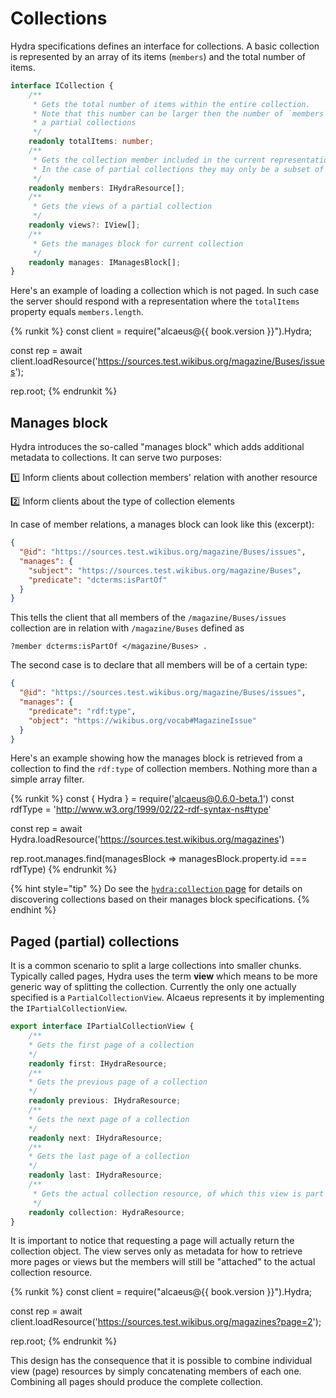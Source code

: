 # Collections

Hydra specifications defines an interface for collections. A basic collection is represented by an array of
its items (`members`) and the total number of items.

```typescript
interface ICollection {
    /**
     * Gets the total number of items within the entire collection.
     * Note that this number can be larger then the number of `members` in the case of
     * a partial collections
     */
    readonly totalItems: number;
    /**
     * Gets the collection member included in the current representation.
     * In the case of partial collections they may only be a subset of all members
     */
    readonly members: IHydraResource[];
    /**
     * Gets the views of a partial collection
     */
    readonly views?: IView[];
    /**
     * Gets the manages block for current collection
     */
    readonly manages: IManagesBlock[];
}
```

Here's an example of loading a collection which is not paged. In such case the server should respond with a
representation where the `totalItems` property equals `members.length`.

{% runkit %}
const client = require("alcaeus@{{ book.version }}").Hydra;

const rep = await client.loadResource('https://sources.test.wikibus.org/magazine/Buses/issues');

rep.root;
{% endrunkit %}

## Manages block

Hydra introduces the so-called "manages block" which adds additional metadata to collections. It can serve
two purposes:

:one: Inform clients about collection members' relation with another resource 

:two: Inform clients about the type of collection elements

In case of member relations, a manages block can look like this (excerpt):

```json
{
  "@id": "https://sources.test.wikibus.org/magazine/Buses/issues",
  "manages": {
    "subject": "https://sources.test.wikibus.org/magazine/Buses",
    "predicate": "dcterms:isPartOf"
  }
}
```

This tells the client that all members of the `/magazine/Buses/issues` collection are in relation with 
`/magazine/Buses` defined as

```
?member dcterms:isPartOf </magazine/Buses> .
```

The second case is to declare that all members will be of a certain type:

```json
{
  "@id": "https://sources.test.wikibus.org/magazine/Buses/issues",
  "manages": {
    "predicate": "rdf:type",
    "object": "https://wikibus.org/vocab#MagazineIssue"
  }
}
```

Here's an example showing how the manages block is retrieved from a collection to find the `rdf:type`
of collection members. Nothing more than a simple array filter.

{% runkit %}
const { Hydra } = require('alcaeus@0.6.0-beta.1')
const rdfType = 'http://www.w3.org/1999/02/22-rdf-syntax-ns#type'

const rep = await Hydra.loadResource('https://sources.test.wikibus.org/magazines')

rep.root.manages.find(managesBlock => managesBlock.property.id === rdfType)
{% endrunkit %}

{% hint style="tip" %}
Do see the [`hydra:collection` page](./affordances/collection-property.md) for details on discovering
collections based on their manages block specifications.
{% endhint %}

## Paged (partial) collections

It is a common scenario to split a large collections into smaller chunks. Typically called pages, Hydra
uses the term **view** which means to be more generic way of splitting the collection. Currently the only
one actually specified is a `PartialCollectionView`. Alcaeus represents it by implementing the
`IPartialCollectionView`.

```typescript
export interface IPartialCollectionView {
    /**
    * Gets the first page of a collection
    */
    readonly first: IHydraResource;
    /**
    * Gets the previous page of a collection
    */
    readonly previous: IHydraResource;
    /**
    * Gets the next page of a collection
    */
    readonly next: IHydraResource;
    /**
    * Gets the last page of a collection
    */
    readonly last: IHydraResource;
    /**
     * Gets the actual collection resource, of which this view is part of
     */
    readonly collection: HydraResource;
}
```

It is important to notice that requesting a page will actually return the collection object. The view serves
only as metadata for how to retrieve more pages or views but the members will still be "attached" to the
actual collection resource.

{% runkit %}
const client = require("alcaeus@{{ book.version }}").Hydra;

const rep = await client.loadResource('https://sources.test.wikibus.org/magazines?page=2');

rep.root;
{% endrunkit %}

This design has the consequence that it is possible to combine individual view (page) resources by simply
concatenating members of each one. Combining all pages should produce the complete collection.
